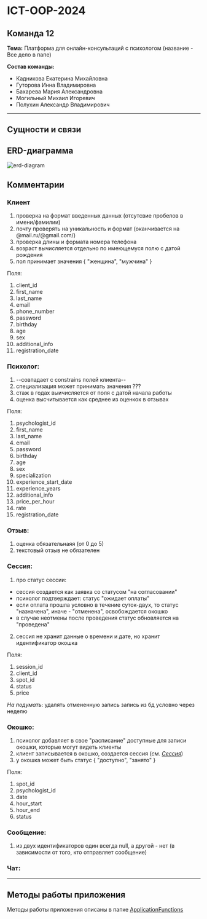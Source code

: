 # ICT-OOP-2024

## Команда  12 

**Тема:** Платформа для онлайн-консультаций с психологом (название - Все дело в папе)

**Состав команды:** 

* Кадникова Екатерина Михайловна
* Гуторова Инна Владимировна
* Бахарева Мария Александровна
* Могильный Михаил Игоревич
* Полухин Александр Владимирович

---

## Сущности и связи

## ERD-диаграмма

![erd-diagram](https://github.com/t0nso1eil/ICT-OOP-2024/assets/73792532/cec53f73-e1af-4f2e-9cb5-c465fa1de556)


## Комментарии

### Клиент
1) проверка на формат введенных данных (отсутсвие пробелов в имени/фамилии)
2) почту проверять на уникальность и формат (оканчивается на @mail.ru/@gmail.com/)
3) проверка длины и формата номера телефона
4) возраст вычисляется отдельно по имеющемуся полю с датой рождения
5) пол принимает значения { "женщина", "мужчина" }

Поля:
1) client_id 
2) first_name
3) last_name
4) email
5) phone_number
6) password
7) birthday
8) age
9) sex
10) additional_info
11) registration_date

### Психолог:
1) --совпадает с constrains полей клиента--
2) специализация может принимать значения ???
3) стаж в годах выичисляется от поля с датой начала работы
4) оценка высчитывается как среднее из оценкок в отзывах

Поля:
1) psychologist_id
2) first_name
3) last_name
4) email
5) password
6) birthday
7) age
8) sex
9) specialization
10) experience_start_date
11) experience_years
12) additional_info
13) price_per_hour
14) rate
15) registration_date

### Отзыв:
1) оценка обязательнаяя (от 0 до 5)
2) текстовый отзыв не обязателен

### Сессия:
1) про статус сессии: 
* сессия создается как заявка со статусом "на согласовании"
* психолог подтверждает: статус "ожидает оплаты"
* если оплата прошла условно в течение суток-двух, то статус "назначена", иначе - "отменена", освобождается окошко
* в случае неотмены после проведения статус обновляется на "проведена"
2) сессия не хранит данные о времени и дате, но хранит идентификатор окошка

Поля: 
1) session_id
2) client_id
3) spot_id
4) status
5) price

_На подумать_: удалять отмененную запись запись из бд условно через неделю

### Окошко:
1) психолог добавляет в свое "расписание" доступные для записи окошки, которые могут видеть клиенты
2) клиент записывается в окошко, создается сессия (_см. [Сессия](README.md:72)_)
3) у окошка может быть статус { "доступно", "занято" }

Поля:
1) spot_id
2) psychologist_id
3) date
4) hour_start
5) hour_end
6) status

### Сообщение:
1) из двух идентификаторов один всегда null, а другой - нет (в зависимости от того, кто отправляет сообщение)

### Чат:

---

## Методы работы приложения

Методы работы приложения описаны в папке [ApplicationFunctions](ApplicationFunctions)


